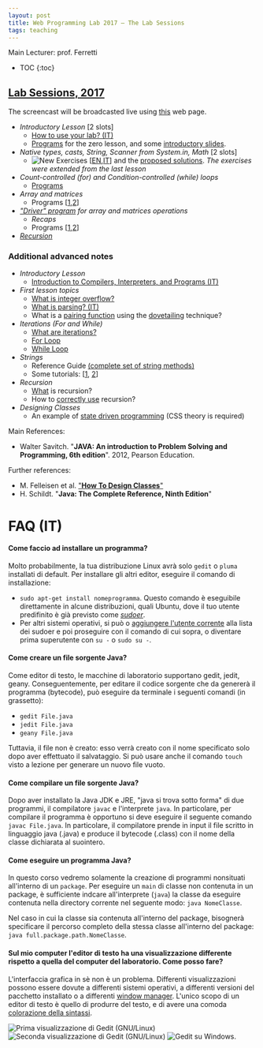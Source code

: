 ```yaml
---
layout: post
title: Web Programming Lab 2017 – The Lab Sessions
tags: teaching
---
```


Main Lecturer: prof. Ferretti

* TOC
{:toc}

## [Lab Sessions, 2017](#2017)

The screencast will be broadcasted live using [this]( http://130.136.143.13:8080/view-stream.html) web page.

*  *Introductory Lesson* [2 slots]
   * [How to use your lab? (IT)](https://github.com/jackbergus/LPI17/raw/master/Lesson00/LabRuleBook.pdf)
   * [Programs](https://github.com/jackbergus/LPI17/tree/master/Lesson00) for the zero lesson, and some [introductory slides](https://github.com/jackbergus/LPI17/raw/master/Lesson00/ex00.pdf).
* *Native types, casts, String, Scanner from System.in, Math* [2 slots]
   * ![New](http://www.animatedgif.net/new/new10_e0.gif) Exercises [[EN](https://github.com/jackbergus/LPI17/raw/master/Lesson01/guide.pdf),[IT](https://github.com/jackbergus/LPI17/raw/master/Lesson01/guide_it.pdf)] and the [proposed solutions](https://github.com/jackbergus/LPI17/tree/master/Lesson01). *The exercises were extended from the last lesson*
* *Count-controlled (for) and Condition-controlled (while) loops* 
   * [Programs](https://github.com/jackbergus/LPI17/tree/master/Lesson02)
* *Array and matrices*
   * Programs [[1](https://github.com/jackbergus/LPI17/tree/master/Lesson03),[2](https://github.com/jackbergus/LPI17/tree/master/Lesson04)]
* *["Driver" program](https://github.com/jackbergus/LPI17/tree/master/Lesson04) for array and matrices operations*
  *  *Recaps*
   * Programs [[1](https://github.com/jackbergus/LPI17/tree/master/Lesson05),[2](https://github.com/jackbergus/LPI17/tree/master/Lesson06)]
* *[Recursion](https://github.com/jackbergus/LPI17/tree/master/Lesson07)*
   

### Additional advanced notes

 * *Introductory Lesson*
     * [Introduction to Compilers, Interpreters, and Programs (IT)](https://github.com/jackbergus/LPI17/raw/master/Lesson00/00Compilers.pdf)
 * *First lesson topics*
     * [What is integer overflow?](https://en.wikipedia.org/wiki/Integer_overflow)
     * [What is parsing? (IT)](https://it.wikipedia.org/wiki/Parsing)
     * What is a [pairing function](http://www.cs.upc.edu/~alvarez/calculabilitat/enumerabilitat.pdf) using the [dovetailing](https://en.wikipedia.org/wiki/Dovetailing_(computer_science)) technique?
 * *Iterations (For and While)*
     * [What are iterations?](https://en.wikipedia.org/wiki/Iteration)
     * [For Loop](https://en.wikipedia.org/wiki/For_loop)
     * [While Loop](https://en.wikipedia.org/wiki/While_loop)
 * *Strings*
     * Reference Guide [(complete set of string methods)](https://docs.oracle.com/javase/9/docs/api/java/lang/String.html)
     * Some tutorials: [[1](https://www.tutorialspoint.com/java/java_strings.htm), [2](https://beginnersbook.com/2013/12/java-strings/)]
 * *Recursion*
     * [What](https://it.wikipedia.org/wiki/Algoritmo_ricorsivo) is recursion?
     * How to [correctly use](https://en.wikipedia.org/wiki/Structural_induction) recursion?
 * *Designing Classes*
     * An example of [state driven programming](https://github.com/jackbergus/LucenePdfIndexer) (CSS theory is required)

Main References:
* Walter Savitch. "**JAVA: An introduction to Problem Solving and Programming, 6th edition**". 2012, Pearson Education.

Further references:
* M. Felleisen et al. ["**How To Design Classes**"](http://www.ccs.neu.edu/home/matthias/HtDC/htdc.pdf)
* H. Schildt. "**Java: The Complete Reference, Ninth Edition**" 

# FAQ (IT)

#### Come faccio ad installare un programma?
Molto probabilmente, la tua distribuzione Linux avrà solo `gedit` o `pluma` installati di default. Per installare gli altri editor, eseguire il comando di installazione: 
 * `sudo apt-get install nomeprogramma`. Questo comando è eseguibile direttamente in alcune distribuzioni, quali Ubuntu, dove il tuo utente predifinito è già previsto come *[sudoer](https://wiki.archlinux.org/index.php/Sudo_(Italiano))*.
 * Per altri sistemi operativi, si può o [aggiungere l'utente corrente](https://ubuntuforums.org/showthread.php?t=1132821) alla lista dei sudoer e poi proseguire con il comando di cui sopra, o diventare prima superutente con `su -` o `sudo su -`. 

#### Come creare un file sorgente Java?
Come editor di testo, le macchine di laboratorio supportano gedit, jedit, geany. Conseguentemente, per editare il codice sorgente che da genererà il programma (bytecode), può eseguire da terminale i seguenti comandi (in grassetto):
 * `gedit File.java`
 * `jedit File.java`
 * `geany File.java`

Tuttavia, il file non è creato: esso verrà creato con il nome specificato solo dopo aver effettuato il salvataggio. Si può usare anche il comando `touch` visto a lezione per generare un nuovo file vuoto.

#### Come compilare un file sorgente Java?
Dopo aver installato la Java JDK e JRE, "java si trova sotto forma" di due programmi, il compilatore `javac` e l'interprete `java`. In particolare, per compilare il programma è opportuno si deve eseguire il seguente comando `javac File.java`. In particolare, il compilatore  prende in input il file scritto in linguaggio java (.java) e produce il bytecode (.class) con il nome della classe dichiarata al suointero.

#### Come eseguire un programma Java?
In questo corso vedremo solamente la creazione di programmi nonsituati all'interno di un `package`. Per eseguire un `main` di classe non contenuta in un package, è sufficiente indcare all'interprete (`java`) la classe da eseguire contenuta nella directory corrente nel seguente modo: `java NomeClasse`.

Nel caso in cui la classe sia contenuta all'interno del package, bisognerà specificare il percorso completo della stessa classe all'interno del package: `java full.package.path.NomeClasse`.

#### Sul mio computer l'editor di testo ha una visualizzazione differente rispetto a quella del computer del laboratorio. Come posso fare?
L'interfaccia grafica in sè non è un problema. Differenti visualizzazioni possono essere dovute a differenti sistemi operativi, a differenti versioni del pacchetto installato o a differenti [window manager](https://it.wikipedia.org/wiki/Window_manager). L'unico scopo di un editor di testo è quello di produrre del testo, e di avere una comoda [colorazione della sintassi](https://it.wikipedia.org/wiki/Syntax_highlighting).

![Prima visualizzazione di Gedit (GNU/Linux)](http://1.bp.blogspot.com/-5uhn4nSKk2I/UtbMnYOJHyI/AAAAAAABRiA/ysLOK2Di0w8/s1600/gedit4.png)
![Seconda visualizzazione di Gedit (GNU/Linux)](https://d2.alternativeto.net/dist/s/5d440bae-e4cc-466b-861b-f4c6ec293baa_1_full.png?format=jpg&width=1600&height=1600&mode=min&upscale=falseg)
![Gedit su Windows.](https://cdn.forumer.it/gen_screenshots/it-IT/windows/gedit/large/gedit-02-657x535.png)
